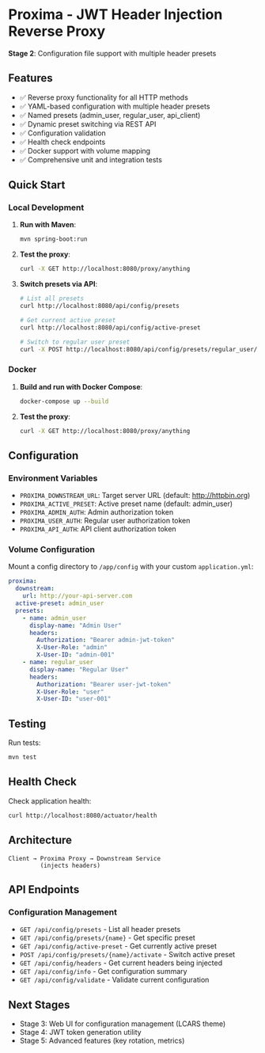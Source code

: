 # Proxima - JWT Header Injection Reverse Proxy

**Stage 2**: Configuration file support with multiple header presets

## Features

- ✅ Reverse proxy functionality for all HTTP methods
- ✅ YAML-based configuration with multiple header presets
- ✅ Named presets (admin_user, regular_user, api_client)
- ✅ Dynamic preset switching via REST API
- ✅ Configuration validation
- ✅ Health check endpoints
- ✅ Docker support with volume mapping
- ✅ Comprehensive unit and integration tests

## Quick Start

### Local Development

1. **Run with Maven**:
   ```bash
   mvn spring-boot:run
   ```

2. **Test the proxy**:
   ```bash
   curl -X GET http://localhost:8080/proxy/anything
   ```

3. **Switch presets via API**:
   ```bash
   # List all presets
   curl http://localhost:8080/api/config/presets

   # Get current active preset
   curl http://localhost:8080/api/config/active-preset

   # Switch to regular user preset
   curl -X POST http://localhost:8080/api/config/presets/regular_user/activate
   ```

### Docker

1. **Build and run with Docker Compose**:
   ```bash
   docker-compose up --build
   ```

2. **Test the proxy**:
   ```bash
   curl -X GET http://localhost:8080/proxy/anything
   ```

## Configuration

### Environment Variables

- `PROXIMA_DOWNSTREAM_URL`: Target server URL (default: http://httpbin.org)
- `PROXIMA_ACTIVE_PRESET`: Active preset name (default: admin_user)
- `PROXIMA_ADMIN_AUTH`: Admin authorization token
- `PROXIMA_USER_AUTH`: Regular user authorization token
- `PROXIMA_API_AUTH`: API client authorization token

### Volume Configuration

Mount a config directory to `/app/config` with your custom `application.yml`:

```yaml
proxima:
  downstream:
    url: http://your-api-server.com
  active-preset: admin_user
  presets:
    - name: admin_user
      display-name: "Admin User"
      headers:
        Authorization: "Bearer admin-jwt-token"
        X-User-Role: "admin"
        X-User-ID: "admin-001"
    - name: regular_user
      display-name: "Regular User"
      headers:
        Authorization: "Bearer user-jwt-token"
        X-User-Role: "user"
        X-User-ID: "user-001"
```

## Testing

Run tests:
```bash
mvn test
```

## Health Check

Check application health:
```bash
curl http://localhost:8080/actuator/health
```

## Architecture

```
Client → Proxima Proxy → Downstream Service
         (injects headers)
```

## API Endpoints

### Configuration Management
- `GET /api/config/presets` - List all header presets
- `GET /api/config/presets/{name}` - Get specific preset
- `GET /api/config/active-preset` - Get currently active preset
- `POST /api/config/presets/{name}/activate` - Switch active preset
- `GET /api/config/headers` - Get current headers being injected
- `GET /api/config/info` - Get configuration summary
- `GET /api/config/validate` - Validate current configuration

## Next Stages

- Stage 3: Web UI for configuration management (LCARS theme)
- Stage 4: JWT token generation utility
- Stage 5: Advanced features (key rotation, metrics)